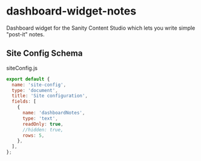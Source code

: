 # dashboard-widget-notes

Dashboard widget for the Sanity Content Studio which lets you write simple "post-it" notes.

## Site Config Schema

siteConfig.js

```javascript
export default {
  name: 'site-config',
  type: 'document',
  title: 'Site configuration',
  fields: [
    {
      name: 'dashboardNotes',
      type: 'text',
      readOnly: true,
      //hidden: true,
      rows: 5,
    },
  ],
};
```
